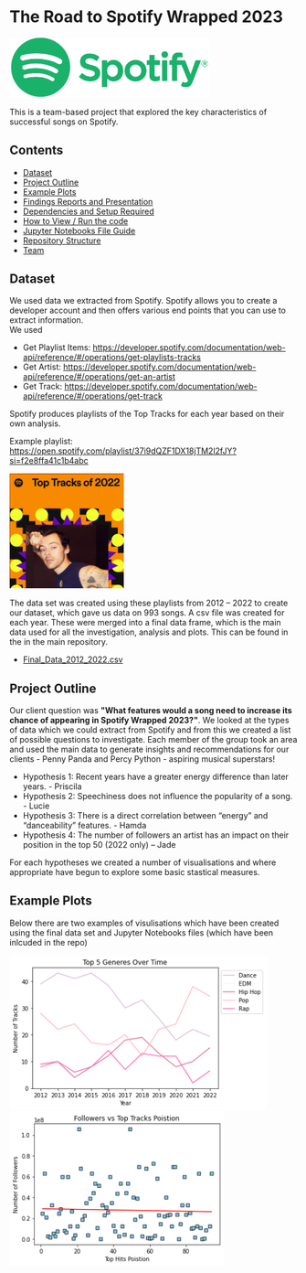 # The Road to Spotify Wrapped 2023 

<img src="https://github.com/hamdamoha/project1_spotify/blob/main/Readme%20images/Spotify_Logo_CMYK_Green.png" width="350">

This is a team-based project that explored the key characteristics of successful songs on Spotify. 

## Contents
* [Dataset](#dataset-header)
* [Project Outline](#project-header)
* [Example Plots](#example-header)
* [Findings Reports and Presentation](#reports-header)
* [Dependencies and Setup Required](#dependencies-header)
* [How to View / Run the code](#how-header)
* [Jupyter Notebooks File Guide](#which-header)
* [Repository Structure](#structure-header)
* [Team](#team-header)

## <a id="dataset-header"></a>Dataset
We used data we extracted from Spotify. Spotify allows you to create a developer account and then offers various end points that you can use to extract information.  
We used
* Get Playlist Items: https://developer.spotify.com/documentation/web-api/reference/#/operations/get-playlists-tracks
* Get Artist: https://developer.spotify.com/documentation/web-api/reference/#/operations/get-an-artist
* Get Track: https://developer.spotify.com/documentation/web-api/reference/#/operations/get-track

Spotify produces playlists of the Top Tracks for each year based on their own analysis. 

Example playlist: https://open.spotify.com/playlist/37i9dQZF1DX18jTM2l2fJY?si=f2e8ffa41c1b4abc

<img src="https://github.com/hamdamoha/project1_spotify/blob/main/Readme%20images/topexample.jpg" width="200">

The data set was created using these playlists from 2012 – 2022 to create our dataset, which gave us data on 993 songs. A csv file was created for each year. These were merged into a final data frame, which is the main data used for all the investigation, analysis and plots. This can be found in the in the main repository. 

* [Final_Data_2012_2022.csv](https://github.com/hamdamoha/project1_spotify/blob/main/Final_Data_2012_2022.csv)

## <a id="project-header"></a>Project Outline
Our client question was **"What features would a song need to increase its chance of appearing in Spotify Wrapped 2023?"**. We looked at the types of data which we could extract from Spotify and from this we created a list of possible questions to investigate. Each member of the group took an area and used the main data to generate insights and recommendations for our clients - Penny Panda and Percy Python - aspiring musical superstars!

* Hypothesis 1: Recent years have a greater energy difference than later years. - Priscila
* Hypothesis 2: Speechiness does not influence the popularity of a song. - Lucie
* Hypothesis 3: There is a direct correlation between “energy” and “danceability” features. - Hamda
* Hypothesis 4: The number of followers an artist has an impact on their position in the top 50 (2022 only) – Jade 

For each hypotheses we created a number of visualisations and where appropriate have begun to explore some basic stastical measures. 

## <a id="example-header"></a>Example Plots
Below there are two examples of visulisations which have been created using the final data set and Jupyter Notebooks files (which have been inlcuded in the repo)

<img src="https://github.com/hamdamoha/project1_spotify/blob/main/Readme%20images/Gen_time.png" width="450">  <img src="https://github.com/hamdamoha/project1_spotify/blob/main/Readme%20images/Follow_scat1.png" width="375">
